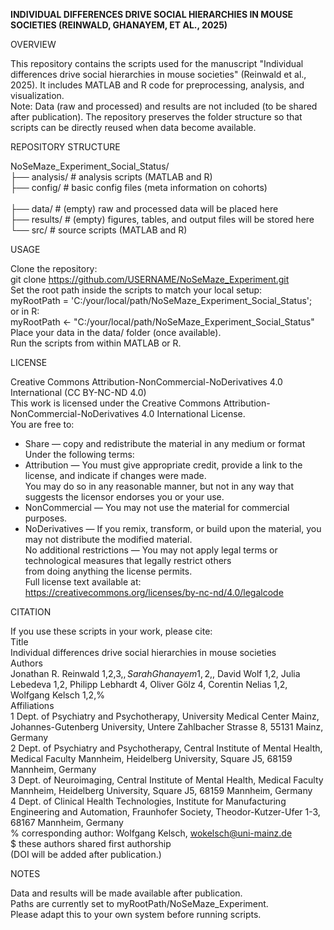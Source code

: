 **INDIVIDUAL DIFFERENCES DRIVE SOCIAL HIERARCHIES IN MOUSE SOCIETIES (REINWALD, GHANAYEM, ET AL., 2025)**

OVERVIEW

This repository contains the scripts used for the manuscript "Individual differences drive social hierarchies in mouse societies" (Reinwald et al., 2025).
It includes MATLAB and R code for preprocessing, analysis, and visualization.<br>
Note: Data (raw and processed) and results are not included (to be shared after publication).
The repository preserves the folder structure so that scripts can be directly reused when data become available.

REPOSITORY STRUCTURE

NoSeMaze_Experiment_Social_Status/<br>
├── analysis/            # analysis scripts (MATLAB and R)<br>
├── config/              # basic config files (meta information on cohorts)<br>      
├── data/                # (empty) raw and processed data will be placed here<br>
├── results/             # (empty) figures, tables, and output files will be stored here<br>
└── src/                 # source scripts (MATLAB and R)<br>

USAGE

Clone the repository:<br>
git clone https://github.com/USERNAME/NoSeMaze_Experiment.git<br>
Set the root path inside the scripts to match your local setup:<br>
myRootPath = 'C:/your/local/path/NoSeMaze_Experiment_Social_Status';<br>
or in R:<br>
myRootPath <- "C:/your/local/path/NoSeMaze_Experiment_Social_Status"<br>
Place your data in the data/ folder (once available).<br>
Run the scripts from within MATLAB or R.<br>

LICENSE

Creative Commons Attribution-NonCommercial-NoDerivatives 4.0 International (CC BY-NC-ND 4.0)<br>
This work is licensed under the Creative Commons Attribution-NonCommercial-NoDerivatives 4.0 International License.<br>
You are free to:<br>
  - Share — copy and redistribute the material in any medium or format<br>
Under the following terms:<br>
  - Attribution — You must give appropriate credit, provide a link to the license, and indicate if changes were made. <br>
    You may do so in any reasonable manner, but not in any way that suggests the licensor endorses you or your use.<br>
  - NonCommercial — You may not use the material for commercial purposes.<br>
  - NoDerivatives — If you remix, transform, or build upon the material, you may not distribute the modified material.<br>
No additional restrictions — You may not apply legal terms or technological measures that legally restrict others <br>
from doing anything the license permits.<br>
Full license text available at:<br>
https://creativecommons.org/licenses/by-nc-nd/4.0/legalcode<br>


CITATION

If you use these scripts in your work, please cite:<br>
Title<br>
Individual differences drive social hierarchies in mouse societies <br>
Authors <br>
Jonathan R. Reinwald 1,2,3,$, Sarah Ghanayem 1,2,$, David Wolf 1,2, Julia Lebedeva 1,2, Philipp Lebhardt 4, Oliver Gölz 4, Corentin Nelias 1,2, Wolfgang Kelsch 1,2,%<br>
Affiliations<br>
1 Dept. of Psychiatry and Psychotherapy, University Medical Center Mainz, Johannes-Gutenberg University, Untere Zahlbacher Strasse 8, 55131 Mainz, Germany<br>
2 Dept. of Psychiatry and Psychotherapy, Central Institute of Mental Health, Medical Faculty Mannheim, Heidelberg University, Square J5, 68159 Mannheim, Germany<br>
3 Dept. of Neuroimaging, Central Institute of Mental Health, Medical Faculty Mannheim, Heidelberg University, Square J5, 68159 Mannheim, Germany<br>
4 Dept. of Clinical Health Technologies, Institute for Manufacturing Engineering and Automation, Fraunhofer Society, Theodor-Kutzer-Ufer 1-3, 68167 Mannheim, Germany<br>
% corresponding author: Wolfgang Kelsch, wokelsch@uni-mainz.de<br>
$ these authors shared first authorship <br>
(DOI will be added after publication.)

NOTES

Data and results will be made available after publication.<br>
Paths are currently set to myRootPath/NoSeMaze_Experiment.<br>
Please adapt this to your own system before running scripts.<br>
